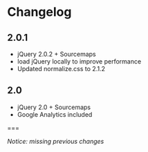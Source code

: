 # Changelog


## 2.0.1

- jQuery 2.0.2 + Sourcemaps
- load jQuery locally to improve performance
- Updated normalize.css to 2.1.2

## 2.0

- jQuery 2.0 + Sourcemaps
- Google Analytics included

===

_Notice: missing previous changes_